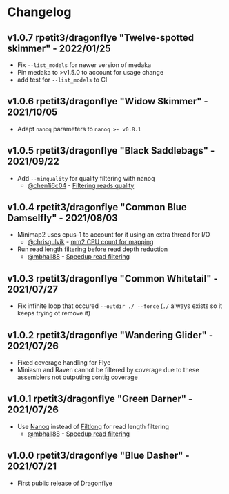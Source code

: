 # Changelog


## v1.0.7 rpetit3/dragonflye "Twelve-spotted skimmer" - 2022/01/25

* Fix `--list_models` for newer version of medaka
* Pin medaka to >v1.5.0 to account for usage change
* add test for `--list_models` to CI


## v1.0.6 rpetit3/dragonflye "Widow Skimmer" - 2021/10/05

* Adapt `nanoq` parameters to `nanoq >- v0.8.1`

## v1.0.5 rpetit3/dragonflye "Black Saddlebags" - 2021/09/22

* Add `--minquality` for quality filtering with nanoq
    * [@chen1i6c04](https://github.com/chen1i6c04) - [Filtering reads quality](https://github.com/rpetit3/dragonflye/issues/3)

## v1.0.4 rpetit3/dragonflye "Common Blue Damselfly" - 2021/08/03

* Minimap2 uses cpus-1 to account for it using an extra thread for I/O
    * [@chrisgulvik](https://github.com/chrisgulvik) - [mm2 CPU count for mapping](https://github.com/rpetit3/dragonflye/issues/2)
* Run read length filtering before read depth reduction 
    * [@mbhall88](https://github.com/mbhall88) - [Speedup read filtering](https://github.com/rpetit3/dragonflye/issues/1)

## v1.0.3 rpetit3/dragonflye "Common Whitetail" - 2021/07/27

* Fix infinite loop that occured `--outdir ./ --force` (`./` always exists so it keeps trying ot remove it)

## v1.0.2 rpetit3/dragonflye "Wandering Glider" - 2021/07/26

* Fixed coverage handling for Flye
* Miniasm and Raven cannot be filtered by coverage due to these assemblers not outputing contig coverage

## v1.0.1 rpetit3/dragonflye "Green Darner" - 2021/07/26

* Use [Nanoq](https://github.com/esteinig/nanoq) instead of [Filtlong](https://github.com/rrwick/Filtlong) for read length filtering
    * [@mbhall88](https://github.com/mbhall88) - [Speedup read filtering](https://github.com/rpetit3/dragonflye/issues/1)

## v1.0.0 rpetit3/dragonflye "Blue Dasher" - 2021/07/21

* First public release of Dragonflye
